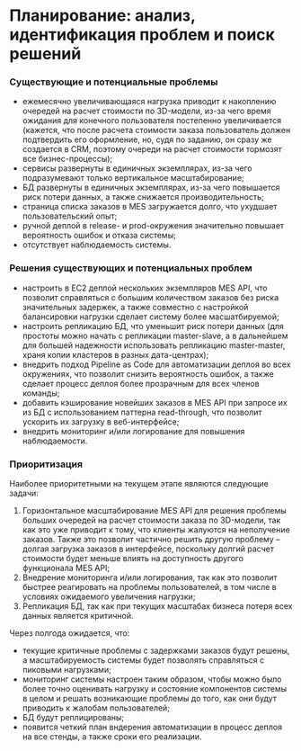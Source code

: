 # Планирование: анализ, идентификация проблем и поиск решений

### Cуществующие и потенциальные проблемы

- ежемесячно увеличивающаяся нагрузка приводит к накоплению очередей на расчет стоимости по 3D-модели, из-за чего время ожидания для конечного пользователя постепенно увеличивается (кажется, что после расчета стоимости заказа пользователь должен подтвердить его оформление, но, судя по заданию, он сразу же создается в CRM, поэтому очереди на расчет стоимости тормозят все бизнес-процессы);
- сервисы развернуты в единичных экземплярах, из-за чего подразумевают только вертикальное масштабирование;
- БД развернуты в единичных экземплярах, из-за чего повышается риск потери данных, а также снижается производительность;
- страница списка заказов в MES загружается долго, что ухудшает пользовательский опыт;
- ручной деплой в release- и prod-окружения значительно повышает вероятность ошибок и отказа системы;
- отсутствует наблюдаемость системы.

### Решения существующих и потенциальных проблем

- настроить в EC2 деплой нескольких экземпляров MES API, что позволит справляться с большим количеством заказов без риска значительных задержек, а также совместно с настройкой балансировки нагрузки сделает систему более масшатбируемой;
- настроить репликацию БД, что уменьшит риск потери данных (для простоты можно начать с репликации master-slave, а в дальнейшем для большей надежности использовать репликацию master-master, храня копии кластеров в разных дата-центрах);
- внедрить подход Pipeline as Сode для автоматизации деплоя во всех окружениях, что позволит снизить вероятность ошибок, а также сделает процесс деплоя более прозрачным для всех членов команды;
- добавить кэширование новейших заказов в MES API при запросе их из БД с использованием паттерна read-through, что позволит ускорить их загрузку в веб-интерфейсе;
- внедрить мониторинг и/или логирование для повышения наблюдаемости.

### Приоритизация

Наиболее приоритетными на текущем этапе являются следующие задачи:

1. Горизонтальное масштабирование MES API для решения проблемы больших очередей на расчет стоимости заказа по 3D-модели, так как это уже приводит к тому, что клиенты жалуются на неполучение заказов. Также это позволит частично решить другую проблему – долгая загрузка заказов в интерфейсе, поскольку долгий расчет стоимости будет меньше влиять на доступность другого функционала MES API;
2. Внедрение мониторинга и/или логирования, так как это позволит быстрее реагировать на проблемы пользователей, в том числе в условиях ожидаемого увеличения нагрузки;
3. Репликация БД, так как при текущих масштабах бизнеса потеря всех данных является критичной.

Через полгода ожидается, что:

- текущие критичные проблемы с задержками заказов будут решены, а масштабируемость системы будет позволять справляться с пиковыми нагрузками;
- мониторинг системы настроен таким образом, чтобы можно было более точно оценивать нагрузку и состояние компонентов системы в целом и решать возникающие проблемы до того, как они будут приводить к жалобам пользователей;
- БД будут реплицированы;
- появится четкий план вндерения автоматизации в процесс деплоя на все стенды, а также сроки его реализации.
